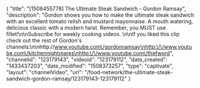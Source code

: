 {
    "title": "[1508455778] The Ultimate Steak Sandwich - Gordon Ramsay",
    "description": "Gordon shows you how to make the ultimate steak sandwich with an excellent tomato relish and mustard mayonnaise. A mouth watering, delicious classic with a modern twist. Remember, you MUST use fillet!\n\nSubscribe for weekly cooking videos. \n\nIf you liked this clip check out the rest of Gordon's channels:\n\nhttp:\/\/www.youtube.com\/gordonramsay\nhttp:\/\/www.youtube.com\/kitchennightmares\nhttp:\/\/www.youtube.com\/thefword",
    "channelid": "123179143",
    "videoid": "123179112",
    "date_created": "1433437203",
    "date_modified": "1508373257",
    "type": "captivate",
    "layout": "channelVideo",
    "url": "\/food-network\/the-ultimate-steak-sandwich-gordon-ramsay\/123179143-123179112"
}